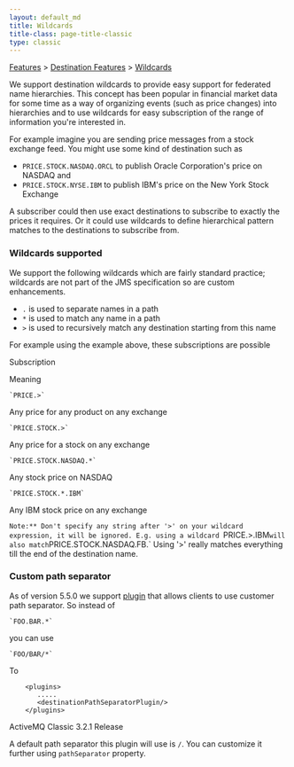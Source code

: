 ```yaml
---
layout: default_md
title: Wildcards 
title-class: page-title-classic
type: classic
---
```


[Features](features) > [Destination Features](destination-features) > [Wildcards](wildcards)


We support destination wildcards to provide easy support for federated name hierarchies. This concept has been popular in financial market data for some time as a way of organizing events (such as price changes) into hierarchies and to use wildcards for easy subscription of the range of information you're interested in.

For example imagine you are sending price messages from a stock exchange feed. You might use some kind of destination such as

*   `PRICE.STOCK.NASDAQ.ORCL` to publish Oracle Corporation's price on NASDAQ and
*   `PRICE.STOCK.NYSE.IBM` to publish IBM's price on the New York Stock Exchange

A subscriber could then use exact destinations to subscribe to exactly the prices it requires. Or it could use wildcards to define hierarchical pattern matches to the destinations to subscribe from.

### Wildcards supported

We support the following wildcards which are fairly standard practice; wildcards are not part of the JMS specification so are custom enhancements.

*   `.` is used to separate names in a path
*   `*` is used to match any name in a path
*   `>` is used to recursively match any destination starting from this name

For example using the example above, these subscriptions are possible

Subscription

Meaning
```
`PRICE.>`
```
Any price for any product on any exchange
```
`PRICE.STOCK.>`
```
Any price for a stock on any exchange
```
`PRICE.STOCK.NASDAQ.*`
```
Any stock price on NASDAQ
```
`PRICE.STOCK.*.IBM`
```
Any IBM stock price on any exchange

`Note:** Don't specify any string after '>' on your wildcard expression, it will be ignored. E.g. using a wildcard `PRICE.>.IBM` will also match `PRICE.STOCK.NASDAQ.FB.` Using '>' really matches everything till the end of the destination name.

### Custom path separator

As of version 5.5.0 we support [plugin](interceptors) that allows clients to use customer path separator. So instead of
```
`FOO.BAR.*`
```
you can use
```
`FOO/BAR/*`
```
To
```
    <plugins>
       .....
       <destinationPathSeparatorPlugin/>
    </plugins>
```
ActiveMQ Classic 3.2.1 Release 

A default path separator this plugin will use is `/`. You can customize it further using `pathSeparator` property.

